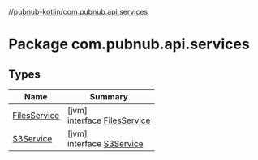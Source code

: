 //[pubnub-kotlin](../../index.md)/[com.pubnub.api.services](index.md)

# Package com.pubnub.api.services

## Types

| Name | Summary |
|---|---|
| [FilesService](-files-service/index.md) | [jvm]<br>interface [FilesService](-files-service/index.md) |
| [S3Service](-s3-service/index.md) | [jvm]<br>interface [S3Service](-s3-service/index.md) |
